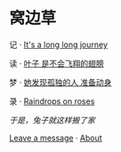 # 窝边草

记 · [It's a long long journey](Notes.md)

读 · [叶子 是不会飞翔的翅膀](Reading.md)

梦 · [她发现孤独的人 准备动身](Dreams.md)

录 · [Raindrops on roses](Lists.md)

*于是，兔子就这样搬了家*

[Leave a message](Message.md) · [About](About.md)